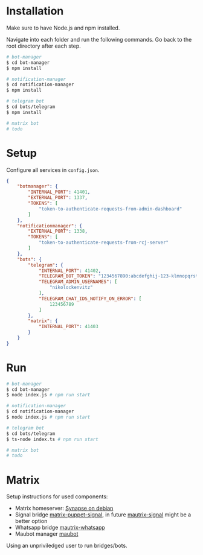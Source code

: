 # Installation

Make sure to have Node.js and npm installed.

Navigate into each folder and run the following commands.
Go back to the root directory after each step.

```bash
# bot-manager
$ cd bot-manager
$ npm install

# notification-manager
$ cd notification-manager
$ npm install

# telegram bot
$ cd bots/telegram
$ npm install

# matrix bot
# todo
```

# Setup

Configure all services in `config.json`.

```json
{
    "botmanager": {
        "INTERNAL_PORT": 41401,
        "EXTERNAL_PORT": 1337,
        "TOKENS": [
            "token-to-authenticate-requests-from-admin-dashboard"
        ]
    },
    "notificationmanager": {
        "EXTERNAL_PORT": 1338,
        "TOKENS": [
            "token-to-authenticate-requests-from-rcj-server"
        ]
    },
    "bots": {
        "telegram": {
            "INTERNAL_PORT": 41402,
            "TELEGRAM_BOT_TOKEN": "1234567890:abcdefghij-123-klmnopqrstuvwxyz",
            "TELEGRAM_ADMIN_USERNAMES": [
                "nikolockenvitz"
            ],
            "TELEGRAM_CHAT_IDS_NOTIFY_ON_ERROR": [
                123456789
            ]
        },
        "matrix": {
            "INTERNAL_PORT": 41403
        }
    }
}
```

# Run

```bash
# bot-manager
$ cd bot-manager
$ node index.js # npm run start

# notification-manager
$ cd notification-manager
$ node index.js # npm run start

# telegram bot
$ cd bots/telegram
$ ts-node index.ts # npm run start

# matrix bot
# todo
```

# Matrix

Setup instructions for used components:

* Matrix homeserver: [Synapse on debian](https://github.com/matrix-org/synapse/blob/master/INSTALL.md#matrixorg-packages)
* Signal bridge [matrix-puppet-signal](https://github.com/witchent/matrix-puppet-signal),
  in future [mautrix-signal](https://github.com/tulir/mautrix-signal) might be a better option
* Whatsapp bridge [mautrix-whatsapp](https://github.com/tulir/mautrix-whatsapp/wiki)
* Maubot manager [maubot](https://github.com/maubot/maubot/wiki/Setup)

Using an unpriviledged user to run bridges/bots.

